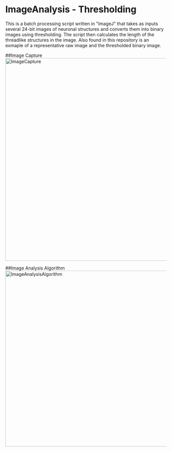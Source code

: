 # ImageAnalysis - Thresholding
This is a batch processing script written in "ImageJ" that takes as inputs several 24-bit images of neuronal structures 
and converts them into binary images using thresholding. The script then calculates the length of the threadlike 
structures in the image. Also found in this repository is an exmaple of a representative raw image and the thresholded binary image.

##Image Capture
<img width="633" alt="ImageCapture" src="https://user-images.githubusercontent.com/50377837/103464448-96bca080-4ce8-11eb-9328-c1a08e1bf7b3.PNG">

##Image Analysis Algorithm
<img width="549" alt="ImageAnalysisAlgorithm" src="https://user-images.githubusercontent.com/50377837/103464368-0e3e0000-4ce8-11eb-8e04-e05f8f2f8c28.PNG">
